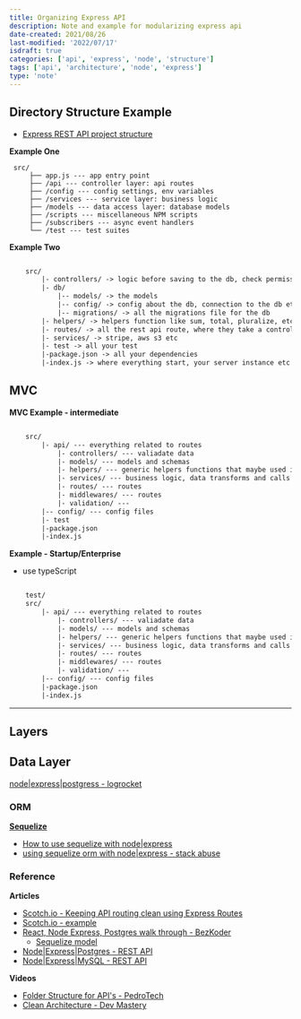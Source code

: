 ```yaml
---
title: Organizing Express API
description: Note and example for modularizing express api
date-created: 2021/08/26
last-modified: '2022/07/17'
isdraft: true
categories: ['api', 'express', 'node', 'structure']
tags: ['api', 'architecture', 'node', 'express']
type: 'note'
---
```


## Directory Structure Example

- [Express REST API project structure](https://www.coreycleary.me/project-structure-for-an-express-rest-api-when-there-is-no-standard-way)

**Example One**

```
 src/
	 ├── app.js --- app entry point
	 ├── /api --- controller layer: api routes
	 ├── /config --- config settings, env variables
	 ├── /services --- service layer: business logic
	 ├── /models --- data access layer: database models
	 ├── /scripts --- miscellaneous NPM scripts
	 ├── /subscribers --- async event handlers
	 └── /test --- test suites
```

**Example Two**

```txt

	src/
		|- controllers/ -> logic before saving to the db, check permission, etc..
		|- db/
			|-- models/ -> the models
			|-- config/ -> config about the db, connection to the db etc
			|-- migrations/ -> all the migrations file for the db
		|- helpers/ -> helpers function like sum, total, pluralize, etc
		|- routes/ -> all the rest api route, where they take a controller as callback
		|- services/ -> stripe, aws s3 etc
		|- test -> all your test
		|-package.json -> all your dependencies
		|-index.js -> where everything start, your server instance etc

```

## MVC

**MVC Example - intermediate**

```txt

	src/
		|- api/ --- everything related to routes
			|- controllers/ --- valiadate data
			|- models/ --- models and schemas
			|- helpers/ --- generic helpers functions that maybe used in many places
			|- services/ --- business logic, data transforms and calls to the database
			|- routes/ --- routes
			|- middlewares/ --- routes
			|- validation/ ---
		|-- config/ --- config files
		|- test
		|-package.json
		|-index.js

```

**Example - Startup/Enterprise**

- use typeScript

```txt

	test/
	src/
		|- api/ --- everything related to routes
			|- controllers/ --- valiadate data
			|- models/ --- models and schemas
			|- helpers/ --- generic helpers functions that maybe used in many places
			|- services/ --- business logic, data transforms and calls to the database
			|- routes/ --- routes
			|- middlewares/ --- routes
			|- validation/ ---
		|-- config/ --- config files
		|-package.json
		|-index.js

```

---

## Layers

## Data Layer

[node|express|postgress - logrocket](https://blog.logrocket.com/nodejs-expressjs-postgresql-crud-rest-api-example/)

### ORM

[**Sequelize**](https://sequelize.org/v7/manual/model-basics.html#concept)

- [How to use sequelize with node|express](https://www.codementor.io/@mirko0/how-to-use-sequelize-with-node-and-express-i24l67cuz)
- [using sequelize orm with node|express - stack abuse](https://stackabuse.com/using-sequelize-orm-with-nodejs-and-express/)

### Reference

**Articles**

- [Scotch.io - Keeping API routing clean using Express Routes](https://scotch.io/tutorials/keeping-api-routing-clean-using-express-routers)
- [Scotch.io - example](https://github.com/searsaw/express-routing-example/)
- [React, Node Express, Postgres walk through - BezKoder](https://www.bezkoder.com/node-express-sequelize-postgresql/)
  - [Sequelize model](https://www.bezkoder.com/react-node-express-postgresql/#Define_the_Sequelize_Model)
- [Node|Express|Postgres - REST API ](https://www.taniarascia.com/node-express-postgresql-heroku/)
- [Node|Express|MySQL - REST API](https://blog.logrocket.com/build-rest-api-node-express-mysql/)

**Videos**

- [Folder Structure for API's - PedroTech](https://www.youtube.com/watch?v=oNlMrpnUSFE)
- [Clean Architecture - Dev Mastery](https://www.youtube.com/watch?v=CnailTcJV_U)
